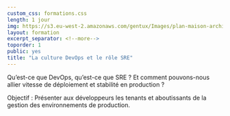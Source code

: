 ```yaml
---
custom_css: formations.css
length: 1 jour
img: https://s3.eu-west-2.amazonaws.com/gentux/Images/plan-maison-architecte.jpeg
layout: formation
excerpt_separator: <!--more-->
toporder: 1
public: yes
title: "La culture DevOps et le rôle SRE"
---
```


Qu’est-ce que DevOps, qu’est-ce que SRE ? Et comment pouvons-nous allier vitesse de déploiement et stabilité en production ?

Objectif : Présenter aux développeurs les tenants et aboutissants de la gestion des environnements de production.

<!--more-->

